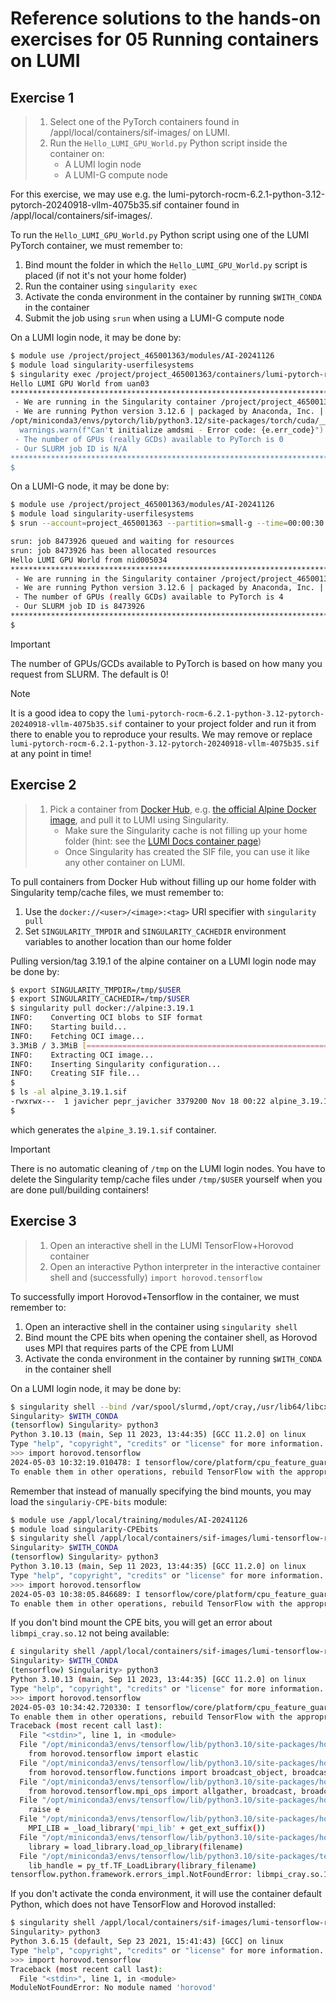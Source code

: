 # Reference solutions to the hands-on exercises for 05 Running containers on LUMI

## Exercise 1

> 1. Select one of the PyTorch containers found in /appl/local/containers/sif-images/ on LUMI.
> 2. Run the `Hello_LUMI_GPU_World.py` Python script inside the container on:
>    - A LUMI login node
>    - A LUMI-G compute node

For this exercise, we may use e.g. the lumi-pytorch-rocm-6.2.1-python-3.12-pytorch-20240918-vllm-4075b35.sif container found in /appl/local/containers/sif-images/.

To run the `Hello_LUMI_GPU_World.py` Python script using one of the LUMI PyTorch container, we must remember to:

1. Bind mount the folder in which the `Hello_LUMI_GPU_World.py` script is placed (if not it's not your home folder)
2. Run the container using `singularity exec`
3. Activate the conda environment in the container by running `$WITH_CONDA` in the container
4. Submit the job using `srun` when using a LUMI-G compute node

On a LUMI login node, it may be done by:

```bash
$ module use /project/project_465001363/modules/AI-20241126
$ module load singularity-userfilesystems
$ singularity exec /project/project_465001363/containers/lumi-pytorch-rocm-6.2.1-python-3.12-pytorch-20240918-vllm-4075b35.sif bash -c "\$WITH_CONDA; python3 Hello_LUMI_GPU_World.py"
Hello LUMI GPU World from uan03
********************************************************************************
 - We are running in the Singularity container /project/project_465001363/containers/lumi-pytorch-rocm-6.2.1-python-3.12-pytorch-20240918-vllm-4075b35.sif
 - We are running Python version 3.12.6 | packaged by Anaconda, Inc. | (main, Oct  3 2024, 07:30:27) [GCC 11.2.0] from /opt/miniconda3/envs/pytorch/bin/python3
/opt/miniconda3/envs/pytorch/lib/python3.12/site-packages/torch/cuda/__init__.py:703: UserWarning: Can't initialize amdsmi - Error code: 34
  warnings.warn(f"Can't initialize amdsmi - Error code: {e.err_code}")
 - The number of GPUs (really GCDs) available to PyTorch is 0
 - Our SLURM job ID is N/A
********************************************************************************
$
```

On a LUMI-G node, it may be done by:

```bash
$ module use /project/project_465001363/modules/AI-20241126
$ module load singularity-userfilesystems
$ srun --account=project_465001363 --partition=small-g --time=00:00:30 --nodes=1 --gpus=4 singularity exec /project/project_465001363/containers/lumi-pytorch-rocm-6.2.1-python-3.12-pytorch-20240918-vllm-4075b35.sif bash -c "\$WITH_CONDA; python3 Hello_LUMI_GPU_World.py"

srun: job 8473926 queued and waiting for resources
srun: job 8473926 has been allocated resources
Hello LUMI GPU World from nid005034
********************************************************************************
 - We are running in the Singularity container /project/project_465001363/containers/lumi-pytorch-rocm-6.2.1-python-3.12-pytorch-20240918-vllm-4075b35.sif
 - We are running Python version 3.12.6 | packaged by Anaconda, Inc. | (main, Oct  3 2024, 07:30:27) [GCC 11.2.0] from /opt/miniconda3/envs/pytorch/bin/python3
 - The number of GPUs (really GCDs) available to PyTorch is 4
 - Our SLURM job ID is 8473926
********************************************************************************
$
```

> [!IMPORTANT]
> The number of GPUs/GCDs available to PyTorch is based on how many you request from SLURM. The default is 0!

> [!NOTE]
> It is a good idea to copy the `lumi-pytorch-rocm-6.2.1-python-3.12-pytorch-20240918-vllm-4075b35.sif` container to your project folder and run it from there to enable you to reproduce your results. We may remove or replace `lumi-pytorch-rocm-6.2.1-python-3.12-pytorch-20240918-vllm-4075b35.sif` at any point in time!

## Exercise 2

> 1. Pick a container from [Docker Hub](https://hub.docker.com/), e.g. [the official Alpine Docker image](https://hub.docker.com/_/alpine), and pull it to LUMI using Singularity.
>     - Make sure the Singularity cache is not filling up your home folder (hint: see the [LUMI Docs  container page](https://docs.lumi-supercomputer.eu/software/containers/singularity/#pulling-container-images-from-a-registry))
>     - Once Singularity has created the SIF file, you can use it like any other container on LUMI.

To pull containers from Docker Hub without filling up our home folder with Singularity temp/cache files, we must remember to:

1. Use the `docker://<user>/<image>:<tag>` URI specifier with `singularity pull`
2. Set `SINGULARITY_TMPDIR` and `SINGULARITY_CACHEDIR` environment variables to another location than our home folder

Pulling version/tag 3.19.1 of the alpine container on a LUMI login node may be done by:

```bash
$ export SINGULARITY_TMPDIR=/tmp/$USER
$ export SINGULARITY_CACHEDIR=/tmp/$USER
$ singularity pull docker://alpine:3.19.1
INFO:    Converting OCI blobs to SIF format
INFO:    Starting build...
INFO:    Fetching OCI image...
3.3MiB / 3.3MiB [===========================================================] 100 % 24.5 KiB/s 0s
INFO:    Extracting OCI image...
INFO:    Inserting Singularity configuration...
INFO:    Creating SIF file...
$
$ ls -al alpine_3.19.1.sif
-rwxrwx---  1 javicher pepr_javicher 3379200 Nov 18 00:22 alpine_3.19.1.sif
$
```

which generates the `alpine_3.19.1.sif` container.

> [!IMPORTANT]
> There is no automatic cleaning of `/tmp` on the LUMI login nodes. You have to delete the Singularity temp/cache files under `/tmp/$USER` yourself when you are done pull/building containers!

## Exercise 3

> 1. Open an interactive shell in the LUMI TensorFlow+Horovod container
> 2. Open an interactive Python interpreter in the interactive container shell and (successfully) `import horovod.tensorflow`

To successfully import Horovod+Tensorflow in the container, we must remember to:

1. Open an interactive shell in the container using `singularity shell`
2. Bind mount the CPE bits when opening the container shell, as Horovod uses MPI that requires parts of the CPE from LUMI
3. Activate the conda environment in the container by running `$WITH_CONDA` in the container shell

On a LUMI login node, it may be done by:

```bash
$ singularity shell --bind /var/spool/slurmd,/opt/cray,/usr/lib64/libcxi.so.1,/usr/lib64/libjansson.so.4 /appl/local/containers/sif-images/lumi-tensorflow-rocm-5.5.1-python-3.10-tensorflow-2.11.1-horovod-0.28.1.sif 
Singularity> $WITH_CONDA
(tensorflow) Singularity> python3
Python 3.10.13 (main, Sep 11 2023, 13:44:35) [GCC 11.2.0] on linux
Type "help", "copyright", "credits" or "license" for more information.
>>> import horovod.tensorflow
2024-05-03 10:32:19.010478: I tensorflow/core/platform/cpu_feature_guard.cc:193] This TensorFlow binary is optimized with oneAPI Deep Neural Network Library (oneDNN) to use the following CPU instructions in performance-critical operations:  AVX2 FMA
To enable them in other operations, rebuild TensorFlow with the appropriate compiler flags.
```

Remember that instead of manually specifying the bind mounts, you may load the `singulariy-CPE-bits` module:

```bash
$ module use /appl/local/training/modules/AI-20241126
$ module load singularity-CPEbits
$ singularity shell /appl/local/containers/sif-images/lumi-tensorflow-rocm-5.5.1-python-3.10-tensorflow-2.11.1-horovod-0.28.1.sif 
Singularity> $WITH_CONDA
(tensorflow) Singularity> python3
Python 3.10.13 (main, Sep 11 2023, 13:44:35) [GCC 11.2.0] on linux
Type "help", "copyright", "credits" or "license" for more information.
>>> import horovod.tensorflow
2024-05-03 10:38:05.846689: I tensorflow/core/platform/cpu_feature_guard.cc:193] This TensorFlow binary is optimized with oneAPI Deep Neural Network Library (oneDNN) to use the following CPU instructions in performance-critical operations:  AVX2 FMA
To enable them in other operations, rebuild TensorFlow with the appropriate compiler flags.
```

If you don't bind mount the CPE bits, you will get an error about `libmpi_cray.so.12` not being available:

```bash
£ singularity shell /appl/local/containers/sif-images/lumi-tensorflow-rocm-5.5.1-python-3.10-tensorflow-2.11.1-horovod-0.28.1.sif 
Singularity> $WITH_CONDA
(tensorflow) Singularity> python3
Python 3.10.13 (main, Sep 11 2023, 13:44:35) [GCC 11.2.0] on linux
Type "help", "copyright", "credits" or "license" for more information.
>>> import horovod.tensorflow
2024-05-03 10:34:42.720330: I tensorflow/core/platform/cpu_feature_guard.cc:193] This TensorFlow binary is optimized with oneAPI Deep Neural Network Library (oneDNN) to use the following CPU instructions in performance-critical operations:  AVX2 FMA
To enable them in other operations, rebuild TensorFlow with the appropriate compiler flags.
Traceback (most recent call last):
  File "<stdin>", line 1, in <module>
  File "/opt/miniconda3/envs/tensorflow/lib/python3.10/site-packages/horovod/tensorflow/__init__.py", line 27, in <module>
    from horovod.tensorflow import elastic
  File "/opt/miniconda3/envs/tensorflow/lib/python3.10/site-packages/horovod/tensorflow/elastic.py", line 24, in <module>
    from horovod.tensorflow.functions import broadcast_object, broadcast_object_fn, broadcast_variables
  File "/opt/miniconda3/envs/tensorflow/lib/python3.10/site-packages/horovod/tensorflow/functions.py", line 24, in <module>
    from horovod.tensorflow.mpi_ops import allgather, broadcast, broadcast_
  File "/opt/miniconda3/envs/tensorflow/lib/python3.10/site-packages/horovod/tensorflow/mpi_ops.py", line 53, in <module>
    raise e
  File "/opt/miniconda3/envs/tensorflow/lib/python3.10/site-packages/horovod/tensorflow/mpi_ops.py", line 50, in <module>
    MPI_LIB = _load_library('mpi_lib' + get_ext_suffix())
  File "/opt/miniconda3/envs/tensorflow/lib/python3.10/site-packages/horovod/tensorflow/mpi_ops.py", line 45, in _load_library
    library = load_library.load_op_library(filename)
  File "/opt/miniconda3/envs/tensorflow/lib/python3.10/site-packages/tensorflow/python/framework/load_library.py", line 54, in load_op_library
    lib_handle = py_tf.TF_LoadLibrary(library_filename)
tensorflow.python.framework.errors_impl.NotFoundError: libmpi_cray.so.12: cannot open shared object file: No such file or directory
```

If you don't activate the conda environment, it will use the container default Python, which does not have TensorFlow and Horovod installed:

```bash
$ singularity shell /appl/local/containers/sif-images/lumi-tensorflow-rocm-5.5.1-python-3.10-tensorflow-2.11.1-horovod-0.28.1.sif 
Singularity> python3
Python 3.6.15 (default, Sep 23 2021, 15:41:43) [GCC] on linux
Type "help", "copyright", "credits" or "license" for more information.
>>> import horovod.tensorflow
Traceback (most recent call last):
  File "<stdin>", line 1, in <module>
ModuleNotFoundError: No module named 'horovod'
```
